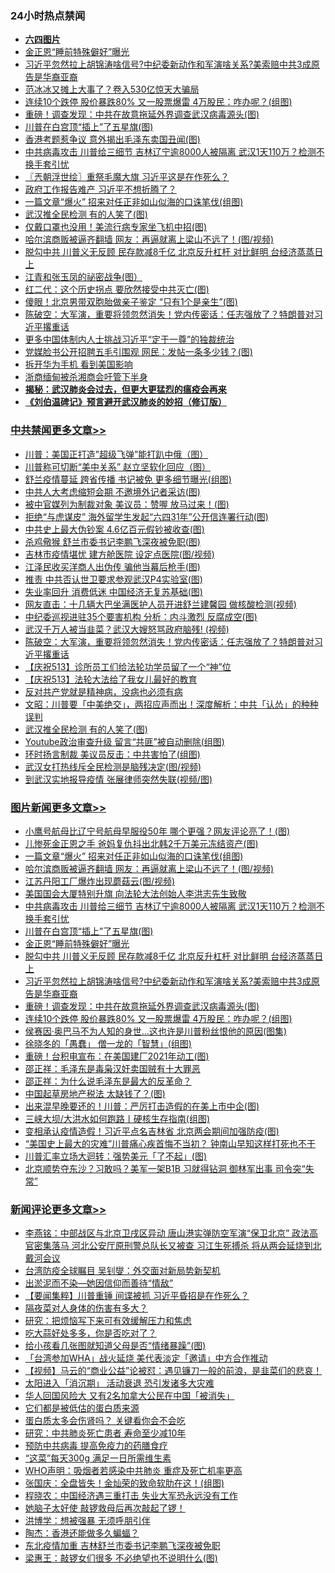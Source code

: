 <div class="catlist">
<h3>24小时热点禁闻</h3>
<ul>
<li><b><a href="64photo" target="_blank">六四图片</a></b></li>
<li><a href="https://github.com/fqnews/bnews/blob/master/topimagenews/20200515/1329125.md">金正恩“睡前特殊僻好”曝光</a></li>
<li><a href="https://github.com/fqnews/bnews/blob/master/topimagenews/20200515/1329091.md">习近平忽然拉上胡锦涛啥信号?中纪委新动作和军演啥关系?美索赔中共3成原告是华裔亚裔</a></li>
<li><a href="https://github.com/fqnews/bnews/blob/master/cbnews/20200515/1329180.md">范冰冰又摊上大事了？卷入530亿惊天大骗局</a></li>
<li><a href="https://github.com/fqnews/bnews/blob/master/topimagenews/20200515/1329055.md">连续10个跌停 股价暴跌80% 又一股票爆雷 4万股民：咋办呢？(组图)</a></li>
<li><a href="https://github.com/fqnews/bnews/blob/master/topimagenews/20200515/1329085.md">重磅！调查发现：中共在故意拖延外界调查武汉病毒源头(图)</a></li>
<li><a href="https://github.com/fqnews/bnews/blob/master/topimagenews/20200515/1329142.md">川普在白宫顶“插上”了五星旗(图)</a></li>
<li><a href="https://github.com/fqnews/bnews/blob/master/cbnews/20200515/1329080.md">香港考题惹争议 意外揭出毛泽东卖国丑闻(图)</a></li>
<li><a href="https://github.com/fqnews/bnews/blob/master/topimagenews/20200515/1329158.md">中共病毒攻击 川普给三细节 吉林辽宁逾8000人被隔离 武汉1天110万？检测不换手套引忧</a></li>
<li><a href="https://github.com/fqnews/bnews/blob/master/ssgc/20200516/1329328.md">〖兲朝浮世绘〗重祭毛魔大旗 习近平这是在作死么？</a></li>
<li><a href="https://github.com/fqnews/bnews/blob/master/headline/20200516/1329413.md">政府工作报告难产 习近平不想折腾了？</a></li>
<li><a href="https://github.com/fqnews/bnews/blob/master/topimagenews/20200516/1329494.md">一篇文章“爆火” 招来对任正非如山似海的口诛笔伐(组图)</a></li>
<li><a href="https://github.com/fqnews/bnews/blob/master/cbnews/20200516/1329340.md">武汉推全民检测 有的人笑了(图)</a></li>
<li><a href="https://github.com/fqnews/bnews/blob/master/cnnews/20200516/1329338.md">仅戴口罩也没用！美流行病专家坐飞机中招(图)</a></li>
<li><a href="https://github.com/fqnews/bnews/blob/master/topimagenews/20200516/1329443.md">哈尔滨商贩被逼齐翻墙 网友：再逼就离上梁山不远了！(图/视频)</a></li>
<li><a href="https://github.com/fqnews/bnews/blob/master/topimagenews/20200515/1329107.md">脱勾中共 川普义无反顾 民存款减8千亿 北京反升杠杆 对比鲜明 台经济蒸蒸日上</a></li>
<li><a href="https://github.com/fqnews/bnews/blob/master/cnnews/20200516/1329364.md">江青和张玉凤的祕密战争(图）</a></li>
<li><a href="https://github.com/fqnews/bnews/blob/master/cbnews/20200515/1329081.md">红二代：这个历史拐点 要欣然接受中共灭亡(图)</a></li>
<li><a href="https://github.com/fqnews/bnews/blob/master/cbnews/20200516/1329279.md">傻眼！北京男带双胞胎做亲子鉴定 “只有1个是亲生”(图)</a></li>
<li><a href="https://github.com/fqnews/bnews/blob/master/cbnews/20200516/1329462.md">陈破空：大军演，重要将领忽然消失！党内传密话：任志强放了？特朗普对习近平撂重话 </a></li>
<li><a href="https://github.com/fqnews/bnews/blob/master/headline/20200515/1329222.md">更多中国体制内人士挑战习近平“定于一尊”的独裁统治</a></li>
<li><a href="https://github.com/fqnews/bnews/blob/master/cbnews/20200515/1329066.md">党媒脸书公开招聘五毛引围观 网民：发帖一条多少钱？(图)</a></li>
<li><a href="https://github.com/fqnews/bnews/blob/master/cnnews/20200515/1329181.md">拆开华为手机 看到美国影响</a></li>
<li><a href="https://github.com/fqnews/bnews/blob/master/baitai/20200515/1329113.md">浙商缅甸被杀湘商会吁管下半身</a></li>
<li><b><a href="https://github.com/fqnews/bnews/blob/master/comments/20200211/1275071.md" target="_blank">揭秘：武汉肺炎会过去，但更大更猛烈的瘟疫会再来</a></b></li>
<li><b><a href="https://github.com/fqnews/bnews/blob/master/comments/20200207/1272816.md" target="_blank">《刘伯温碑记》预言避开武汉肺炎的妙招（修订版）</a></b></li>
</ul>
</div>

<div class="catlist">
<h3><a href="https://github.com/fqnews/bnews/blob/master/cbnews/" target="_blank">中共禁闻</a><span><a href="https://github.com/fqnews/bnews/blob/master/cbnews/" target="_blank" rel="nofollow">更多文章>></a></span></h3>
<ul>
<li><a href="https://github.com/fqnews/bnews/blob/master/cbnews/20200516/1329570.md" target="_blank">川普：美国正打造&#8221;超级飞弹&#8221;能打趴中俄（图）</a></li>
<li><a href="https://github.com/fqnews/bnews/blob/master/cbnews/20200516/1329569.md" target="_blank">川普称可切断“美中关系” 赵立坚软化回应（图）</a></li>
<li><a href="https://github.com/fqnews/bnews/blob/master/cbnews/20200516/1329556.md" target="_blank">舒兰疫情蔓延 跨省传播 书记被免 更多细节曝光(组图)</a></li>
<li><a href="https://github.com/fqnews/bnews/blob/master/cbnews/20200516/1329536.md" target="_blank">中共人大考虑缩短会期 不邀境外记者采访(图)</a></li>
<li><a href="https://github.com/fqnews/bnews/blob/master/cbnews/20200516/1329529.md" target="_blank">被中官媒列为制裁对象 美议员：赞喔 放马过来！(图)</a></li>
<li><a href="https://github.com/fqnews/bnews/blob/master/cbnews/20200516/1329528.md" target="_blank">拒绝“与虎谋皮” 海外留学生发起“六四31年”公开信连署行动(图)</a></li>
<li><a href="https://github.com/fqnews/bnews/blob/master/cbnews/20200516/1329522.md" target="_blank">中共史上最大伪钞案 4.6亿百元假钞被收查(图)</a></li>
<li><a href="https://github.com/fqnews/bnews/blob/master/cbnews/20200516/1329505.md" target="_blank">杀鸡儆猴 舒兰市委书记李鹏飞深夜被免职(图)</a></li>
<li><a href="https://github.com/fqnews/bnews/blob/master/cbnews/20200516/1329504.md" target="_blank">吉林市疫情堪忧 建方舱医院 设定点医院(图/视频)</a></li>
<li><a href="https://github.com/fqnews/bnews/blob/master/cbnews/20200516/1329495.md" target="_blank">江泽民收买洋商人出伪传 骗他当幕后枪手(图)</a></li>
<li><a href="https://github.com/fqnews/bnews/blob/master/cbnews/20200516/1329489.md" target="_blank">推责 中共否认世卫要求参观武汉P4实验室(图)</a></li>
<li><a href="https://github.com/fqnews/bnews/blob/master/cbnews/20200516/1329488.md" target="_blank">失业率回升 消费低迷 中国经济无复苏基础(图)</a></li>
<li><a href="https://github.com/fqnews/bnews/blob/master/cbnews/20200516/1329475.md" target="_blank">网友直击：十几辆大巴坐满医护人员开进舒兰建馨园 做核酸检测(视频)</a></li>
<li><a href="https://github.com/fqnews/bnews/blob/master/cbnews/20200516/1329471.md" target="_blank">中纪委巡视进驻35个要害机构 分析：内斗激烈 反腐成空(图)</a></li>
<li><a href="https://github.com/fqnews/bnews/blob/master/cbnews/20200516/1329463.md" target="_blank">武汉千万人被当韭菜？武汉大嫂怒骂政府脑残! (视频)</a></li>
<li><a href="https://github.com/fqnews/bnews/blob/master/cbnews/20200516/1329462.md" target="_blank">陈破空：大军演，重要将领忽然消失！党内传密话：任志强放了？特朗普对习近平撂重话</a></li>
<li><a href="https://github.com/fqnews/bnews/blob/master/cbnews/20200516/1329217.md" target="_blank">【庆祝513】诊所员工们给法轮功学员留了一个“神”位</a></li>
<li><a href="https://github.com/fqnews/bnews/blob/master/cbnews/20200516/1329218.md" target="_blank">【庆祝513】法轮大法给了我女儿最好的教育</a></li>
<li><a href="https://github.com/fqnews/bnews/blob/master/cbnews/20200516/1329245.md" target="_blank">反对共产党就是精神病，没病也必须有病</a></li>
<li><a href="https://github.com/fqnews/bnews/blob/master/cbnews/20200516/1329353.md" target="_blank">文昭：川普要「中美绝交」，两招应声而出！深度解析：中共「认怂」的种种误判</a></li>
<li><a href="https://github.com/fqnews/bnews/blob/master/cbnews/20200516/1329340.md" target="_blank">武汉推全民检测 有的人笑了(图)</a></li>
<li><a href="https://github.com/fqnews/bnews/blob/master/cbnews/20200516/1329335.md" target="_blank">Youtube政治审查升级 留言“共匪”被自动删除(组图)</a></li>
<li><a href="https://github.com/fqnews/bnews/blob/master/cbnews/20200516/1329323.md" target="_blank">环时扬言制裁 美议员反击：中共害怕了(组图)</a></li>
<li><a href="https://github.com/fqnews/bnews/blob/master/cbnews/20200516/1329322.md" target="_blank">武汉女打热线斥全民检测是脑残决定(图/视频)</a></li>
<li><a href="https://github.com/fqnews/bnews/blob/master/cbnews/20200516/1329321.md" target="_blank">到武汉实地报导疫情 张展律师突然失联(视频/图)</a></li>

</ul>
</div>
<div class="catlist">
<h3><a href="https://github.com/fqnews/bnews/blob/master/topimagenews/" target="_blank">图片新闻</a><span><a href="https://github.com/fqnews/bnews/blob/master/topimagenews/" target="_blank" rel="nofollow">更多文章>></a></span></h3>
<ul>
<li><a href="https://github.com/fqnews/bnews/blob/master/topimagenews/20200516/1329542.md" target="_blank">小鹰号航母比辽宁号航母早服役50年 哪个更强？网友评论亮了！(图)</a></li>
<li><a href="https://github.com/fqnews/bnews/blob/master/topimagenews/20200516/1329532.md" target="_blank">儿惨死金正恩之手 爸妈复仇抖出北韩2千万美元冻结资产(图)</a></li>
<li><a href="https://github.com/fqnews/bnews/blob/master/topimagenews/20200516/1329494.md" target="_blank">一篇文章“爆火” 招来对任正非如山似海的口诛笔伐(组图)</a></li>
<li><a href="https://github.com/fqnews/bnews/blob/master/topimagenews/20200516/1329443.md" target="_blank">哈尔滨商贩被逼齐翻墙 网友：再逼就离上梁山不远了！(图/视频)</a></li>
<li><a href="https://github.com/fqnews/bnews/blob/master/topimagenews/20200516/1329421.md" target="_blank">江苏丹阳工厂爆炸出现蘑菇云(图/视频)</a></li>
<li><a href="https://github.com/fqnews/bnews/blob/master/comments/20200516/1329276.md" target="_blank">美国国会大厦特别升旗 向法轮大法创始人李洪志先生致敬</a></li>
<li><a href="https://github.com/fqnews/bnews/blob/master/topimagenews/20200515/1329158.md" target="_blank">中共病毒攻击 川普给三细节 吉林辽宁逾8000人被隔离 武汉1天110万？检测不换手套引忧</a></li>
<li><a href="https://github.com/fqnews/bnews/blob/master/topimagenews/20200515/1329142.md" target="_blank">川普在白宫顶“插上”了五星旗(图)</a></li>
<li><a href="https://github.com/fqnews/bnews/blob/master/topimagenews/20200515/1329125.md" target="_blank">金正恩“睡前特殊僻好”曝光</a></li>
<li><a href="https://github.com/fqnews/bnews/blob/master/topimagenews/20200515/1329107.md" target="_blank">脱勾中共 川普义无反顾 民存款减8千亿 北京反升杠杆 对比鲜明 台经济蒸蒸日上</a></li>
<li><a href="https://github.com/fqnews/bnews/blob/master/topimagenews/20200515/1329091.md" target="_blank">习近平忽然拉上胡锦涛啥信号?中纪委新动作和军演啥关系?美索赔中共3成原告是华裔亚裔</a></li>
<li><a href="https://github.com/fqnews/bnews/blob/master/topimagenews/20200515/1329085.md" target="_blank">重磅！调查发现：中共在故意拖延外界调查武汉病毒源头(图)</a></li>
<li><a href="https://github.com/fqnews/bnews/blob/master/topimagenews/20200515/1329055.md" target="_blank">连续10个跌停 股价暴跌80% 又一股票爆雷 4万股民：咋办呢？(组图)</a></li>
<li><a href="https://github.com/fqnews/bnews/blob/master/topimagenews/20200515/1329033.md" target="_blank">侯赛因·奥巴马不为人知的身世…这也许是川普粉丝恨他的原因(图集)</a></li>
<li><a href="https://github.com/fqnews/bnews/blob/master/topimagenews/20200515/1329028.md" target="_blank">徐晓冬的「愚蠢」 僧一龙的「智慧」(组图)</a></li>
<li><a href="https://github.com/fqnews/bnews/blob/master/topimagenews/20200515/1329007.md" target="_blank">重磅！台积电宣布：在美国建厂2021年动工(图)</a></li>
<li><a href="https://github.com/fqnews/bnews/blob/master/comments/20200515/205308.md" target="_blank">邵正祥：毛泽东是毒枭汉奸卖国贼有十大罪恶</a></li>
<li><a href="https://github.com/fqnews/bnews/blob/master/comments/20200515/1286256.md" target="_blank">邵正祥：为什么说毛泽东是最大的反革命？</a></li>
<li><a href="https://github.com/fqnews/bnews/blob/master/topimagenews/20200515/1328920.md" target="_blank">中国起草房地产税法 太缺钱了？(图)</a></li>
<li><a href="https://github.com/fqnews/bnews/blob/master/topimagenews/20200515/1328906.md" target="_blank">出来混早晚要还的！川普：严厉打击造假的在美上市中企(图)</a></li>
<li><a href="https://github.com/fqnews/bnews/blob/master/topimagenews/20200515/1328905.md" target="_blank">三峡大坝/大洪水如何跑路丨硬核生存指南(组图)</a></li>
<li><a href="https://github.com/fqnews/bnews/blob/master/topimagenews/20200515/1328904.md" target="_blank">变相承认疫情造假！习近平点名吉林省 北京两会期间加强防疫(图)</a></li>
<li><a href="https://github.com/fqnews/bnews/blob/master/topimagenews/20200514/1328663.md" target="_blank">&#8220;美国史上最大的灾难”川普痛心疾首悔不当初？ 钟南山早知这样打死也不干</a></li>
<li><a href="https://github.com/fqnews/bnews/blob/master/topimagenews/20200514/1328643.md" target="_blank">川普汇率立场大迴转：强势美元「了不起」(图)</a></li>
<li><a href="https://github.com/fqnews/bnews/blob/master/topimagenews/20200514/1328591.md" target="_blank">北京顺势夺东沙？习敢吗？美军一架B1B 习就得钻洞 御林军出事 司令突“失常”</a></li>

</ul>
</div>
<div class="catlist">
<h3><a href="https://github.com/fqnews/bnews/blob/master/comments/" target="_blank">新闻评论</a><span><a href="https://github.com/fqnews/bnews/blob/master/comments/" target="_blank" rel="nofollow">更多文章>></a></span></h3>
<ul>
<li><a href="https://github.com/fqnews/bnews/blob/master/comments/20200516/1329572.md" target="_blank">李燕铭：中部战区与北京卫戌区异动 唐山港实弹防空军演“保卫北京” 政法高官密集落马 河北公安厅原刑警总队长又被查 习江生死搏杀 将从两会延烧到北戴河会议</a></li>
<li><a href="https://github.com/fqnews/bnews/blob/master/comments/20200516/1329568.md" target="_blank">台湾防疫全球瞩目 吴钊燮：外交面对新局势新契机</a></li>
<li><a href="https://github.com/fqnews/bnews/blob/master/comments/20200516/1329558.md" target="_blank">出淤泥而不染—她因信仰而善待“情敌”</a></li>
<li><a href="https://github.com/fqnews/bnews/blob/master/comments/20200516/1329553.md" target="_blank">【要闻集粹】川普重锤 间谍被抓 习近平昏招是在作死么？</a></li>
<li><a href="https://github.com/fqnews/bnews/blob/master/comments/20200516/1329552.md" target="_blank">隔夜菜对人身体的伤害有多大？</a></li>
<li><a href="https://github.com/fqnews/bnews/blob/master/comments/20200516/1329540.md" target="_blank">研究：把烦恼写下来可有效缓解压力和焦虑</a></li>
<li><a href="https://github.com/fqnews/bnews/blob/master/comments/20200516/1329539.md" target="_blank">吃大蒜好处多多，你是否吃对了？</a></li>
<li><a href="https://github.com/fqnews/bnews/blob/master/comments/20200516/1329535.md" target="_blank">给小孩看几张图就知道父母是否“情绪暴躁”(图)</a></li>
<li><a href="https://github.com/fqnews/bnews/blob/master/comments/20200516/1329534.md" target="_blank">「台湾参加WHA」战火延烧 美代表淡定「邀请」中方合作推动</a></li>
<li><a href="https://github.com/fqnews/bnews/blob/master/comments/20200516/1329533.md" target="_blank">【视频】马云的“商业公益”论被怼：遇见镰刀一般的前浪，是韭菜们的悲哀！</a></li>
<li><a href="https://github.com/fqnews/bnews/blob/master/comments/20200516/1329531.md" target="_blank">太阳进入「消沉期」 活动衰退 恐引发诸多大灾难</a></li>
<li><a href="https://github.com/fqnews/bnews/blob/master/comments/20200516/1329526.md" target="_blank">华人回国风险大 又有2名加拿大公民在中国「被消失」</a></li>
<li><a href="https://github.com/fqnews/bnews/blob/master/comments/20200516/1329520.md" target="_blank">它们都是被低估的蛋白质来源</a></li>
<li><a href="https://github.com/fqnews/bnews/blob/master/comments/20200516/1329519.md" target="_blank">蛋白质太多会伤肾吗？ 关键看你会不会吃</a></li>
<li><a href="https://github.com/fqnews/bnews/blob/master/comments/20200516/1329518.md" target="_blank">研究：中共肺炎死亡患者 寿命至少减10年</a></li>
<li><a href="https://github.com/fqnews/bnews/blob/master/comments/20200516/1329517.md" target="_blank">预防中共病毒 提高免疫力的药膳食疗</a></li>
<li><a href="https://github.com/fqnews/bnews/blob/master/comments/20200516/1329516.md" target="_blank">“这菜”每天300g 满足一日所需维生素</a></li>
<li><a href="https://github.com/fqnews/bnews/blob/master/comments/20200516/1329515.md" target="_blank">WHO声明：吸烟者若感染中共肺炎 重症及死亡机率更高</a></li>
<li><a href="https://github.com/fqnews/bnews/blob/master/comments/20200516/1329512.md" target="_blank">张国庆：全盘皆失！金灿荣的致命软肋在这！(组图)</a></li>
<li><a href="https://github.com/fqnews/bnews/blob/master/comments/20200516/1329511.md" target="_blank">程晓农：中国经济遇三重打击  失业大军恐永远没有工作</a></li>
<li><a href="https://github.com/fqnews/bnews/blob/master/comments/20200516/1329510.md" target="_blank">她脑子太好使 敲锣救母后再次敲起了锣！</a></li>
<li><a href="https://github.com/fqnews/bnews/blob/master/comments/20200516/1329507.md" target="_blank">洪博学：想被强暴 无须呼朋引伴</a></li>
<li><a href="https://github.com/fqnews/bnews/blob/master/comments/20200516/1329506.md" target="_blank">陶杰：香港还能做多久蝙蝠？</a></li>
<li><a href="https://github.com/fqnews/bnews/blob/master/comments/20200516/1329496.md" target="_blank">东北疫情加重 吉林舒兰市委书记李鹏飞深夜被免职</a></li>
<li><a href="https://github.com/fqnews/bnews/blob/master/comments/20200516/1329493.md" target="_blank">梁惠王：敲锣女们很多 不必绝望也不说明什么(图)</a></li>

</ul>
</div>